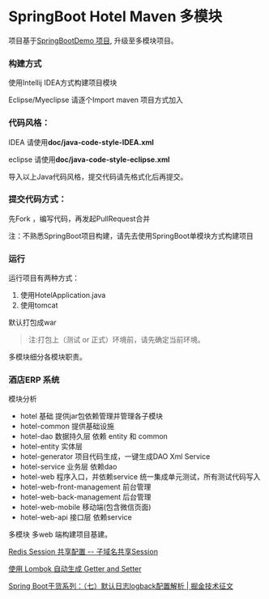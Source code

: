 # SpringBoot Hotel Maven 多模块

项目基于[SpringBootDemo 项目](http://git.duofee.com/zhangmz/SpringBootDemo), 升级至多模块项目。

### 构建方式
使用Intellij IDEA方式构建项目模块

Eclipse/Myeclipse 请逐个Import maven 项目方式加入

### 代码风格：

IDEA 请使用**doc/java-code-style-IDEA.xml**

eclipse 请使用**doc/java-code-style-eclipse.xml**

导入以上Java代码风格，提交代码请先格式化后再提交。

### 提交代码方式：

先Fork ，编写代码，再发起PullRequest合并

注：不熟悉SpringBoot项目构建，请先去使用SpringBoot单模块方式构建项目

### 运行
运行项目有两种方式：

1. 使用HotelApplication.java
2. 使用tomcat

默认打包成war

> 注:打包上（测试 or 正式）环境前，请先确定当前环境。

多模块细分各模块职责。

### 酒店ERP 系统
模块分析
- hotel  基础 提供jar包依赖管理并管理各子模块
- hotel-common 提供基础设施
- hotel-dao  数据持久层 依赖 entity 和 common
- hotel-entity 实体层 
- hotel-generator 项目代码生成，一键生成DAO Xml Service
- hotel-service 业务层 依赖dao
- hotel-web  程序入口，并依赖service 统一集成单元测试，所有测试代码写入
- hotel-web-front-management 前台管理
- hotel-web-back-management 后台管理
- hotel-web-mobile 移动端(包含微信页面)
- hotel-web-api 接口层 依赖service

多模块 多web 端构建项目基建。

[Redis Session 共享配置 -- 子域名共享Session](http://git.duofee.com/zhangmz/SpringBootDemo/wiki/Redis+Session+%E5%85%B1%E4%BA%AB%E9%85%8D%E7%BD%AE+--+%E5%AD%90%E5%9F%9F%E5%90%8D%E5%85%B1%E4%BA%ABSession)

[使用 Lombok 自动生成 Getter and Setter](http://www.qtdebug.com/java-lombok/)

[Spring Boot干货系列：（七）默认日志logback配置解析 | 掘金技术征文](https://juejin.im/post/58f86981b123db0062363203)